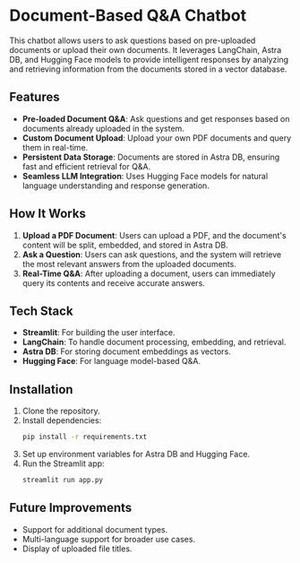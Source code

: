 # Document-Based Q&A Chatbot

This chatbot allows users to ask questions based on pre-uploaded documents or upload their own documents. It leverages LangChain, Astra DB, and Hugging Face models to provide intelligent responses by analyzing and retrieving information from the documents stored in a vector database.

## Features

- **Pre-loaded Document Q&A**: Ask questions and get responses based on documents already uploaded in the system.
- **Custom Document Upload**: Upload your own PDF documents and query them in real-time.
- **Persistent Data Storage**: Documents are stored in Astra DB, ensuring fast and efficient retrieval for Q&A.
- **Seamless LLM Integration**: Uses Hugging Face models for natural language understanding and response generation.

## How It Works

1. **Upload a PDF Document**: Users can upload a PDF, and the document's content will be split, embedded, and stored in Astra DB.
2. **Ask a Question**: Users can ask questions, and the system will retrieve the most relevant answers from the uploaded documents.
3. **Real-Time Q&A**: After uploading a document, users can immediately query its contents and receive accurate answers.

## Tech Stack

- **Streamlit**: For building the user interface.
- **LangChain**: To handle document processing, embedding, and retrieval.
- **Astra DB**: For storing document embeddings as vectors.
- **Hugging Face**: For language model-based Q&A.

## Installation

1. Clone the repository.
2. Install dependencies:
   ```bash
   pip install -r requirements.txt
   ```
3. Set up environment variables for Astra DB and Hugging Face.
4. Run the Streamlit app:
   ```bash
   streamlit run app.py
   ```

## Future Improvements

- Support for additional document types.
- Multi-language support for broader use cases.
- Display of uploaded file titles.
